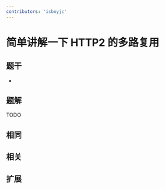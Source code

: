 ```yaml
---
contributors: 'isboyjc'
---
```


# 简单讲解一下 HTTP2 的多路复用


## 题干

- 



## 题解

<!-- ::: details 点我查看题解 -->

  TODO

<!-- ::: -->



## 相同


## 相关


## 扩展


